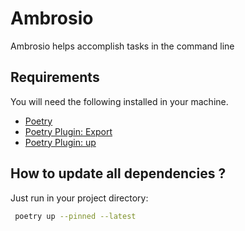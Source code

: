 # Ambrosio

Ambrosio helps accomplish tasks in the command line

## Requirements

You will need the following installed in your machine.

- [Poetry](https://python-poetry.org)
- [Poetry Plugin: Export](https://github.com/python-poetry/poetry-plugin-export)
- [Poetry Plugin: up](https://github.com/MousaZeidBaker/poetry-plugin-up)

## How to update all dependencies ?

Just run in your project directory:

```bash
 poetry up --pinned --latest
```
